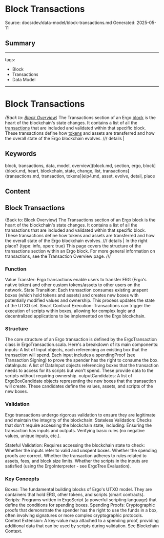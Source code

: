 # Block Transactions
Source: docs/dev/data-model/block-transactions.md
Generated: 2025-05-11

## Summary
---
tags:
  - Block
  - Transactions
  - Data Model
---

# Block Transactions

*(Back to: [Block Overview](block.md))* The Transactions section of an Ergo [block](block.md) is the heart of the blockchain's state changes. It contains a list of all the [transactions](transactions.md) that are included and validated within that specific block. These transactions define how [tokens](eip4.md) and assets are transferred and how the overall state of the Ergo blockchain evolves. /// details |

## Keywords
block, transactions, data, model, overview](block.md, section, ergo, block](block.md, heart, blockchain, state, change, list, transactions](transactions.md, transaction, tokens](eip4.md, asset, evolve, detail, place

## Content
## Block Transactions
(Back to: Block Overview)
The Transactions section of an Ergo block is the heart of the blockchain's state changes. It contains a list of all the transactions that are included and validated within that specific block. These transactions define how tokens and assets are transferred and how the overall state of the Ergo blockchain evolves.
/// details | In the right place?
    {type: info, open: true}
This page covers the structure of the transactions section within an Ergo block. For more general information on transactions, see the Transaction Overview page.
///

### Function
Value Transfer: Ergo transactions enable users to transfer ERG (Ergo's native token) and other custom tokens/assets to other users on the network.
State Transition: Each transaction consumes existing unspent boxes (which hold tokens and assets) and creates new boxes with potentially modified values and ownership. This process updates the state of the UTXO set.
Smart Contract Execution: Transactions can trigger the execution of scripts within boxes, allowing for complex logic and decentralized applications to be implemented on the Ergo blockchain.

### Structure
The core structure of an Ergo transaction is defined by the ErgoTransaction class in ErgoTransaction.scala.
Here's a breakdown of its main components:
inputs: A list of Input objects, each referencing an existing box that the transaction will spend. Each input includes a spendingProof (see Transaction Signing) to prove the spender has the right to consume the box.
dataInputs: A list of DataInput objects referencing boxes that the transaction needs to access for its scripts but won't spend. These provide data to the scripts without requiring ownership.
outputCandidates: A list of ErgoBoxCandidate objects representing the new boxes that the transaction will create. These candidates define the values, assets, and scripts of the new boxes.

### Validation
Ergo transactions undergo rigorous validation to ensure they are legitimate and maintain the integrity of the blockchain:
Stateless Validation: Checks that don't require accessing the blockchain state, including:
Ensuring the transaction has inputs and outputs.
Verifying basic rules (no negative values, unique inputs, etc.).


Stateful Validation: Requires accessing the blockchain state to check:
Whether the inputs refer to valid and unspent boxes.
Whether the spending proofs are correct.
Whether the transaction adheres to rules related to assets, fees, and block size limits.
Whether the scripts in the inputs are satisfied (using the ErgoInterpreter - see ErgoTree Evaluation).

### Key Concepts
Boxes: The fundamental building blocks of Ergo's UTXO model. They are containers that hold ERG, other tokens, and scripts (smart contracts).
Scripts: Programs written in ErgoScript (a powerful scripting language) that define the conditions for spending boxes.
Spending Proofs: Cryptographic proofs that demonstrate the spender has the right to use the funds in a box, often involving signatures or more complex cryptographic protocols.
Context Extension: A key-value map attached to a spending proof, providing additional data that can be used by scripts during validation. See Blockchain Context.
